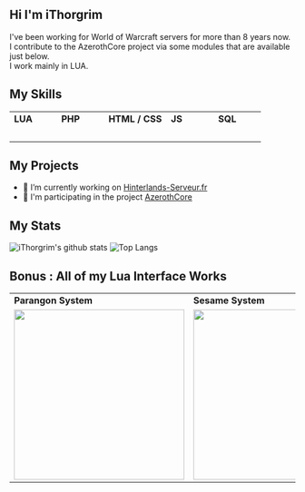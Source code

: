 ## Hi I'm iThorgrim

I've been working for World of Warcraft servers for more than 8 years now.<br>
I contribute to the AzerothCore project via some modules that are available just below.<br>
I work mainly in LUA.

## My Skills
<table>
  <tr>
    <td>  <b>LUA</b>  </td>
    <td>  <b>PHP</b>  </td>
    <td>  <b>HTML / CSS</b>  </td>
    <td>  <b>JS</b>  </td>
    <td>  <b>SQL</b>  </td>
  </tr>
  <tr>
    <td>  <img height="10" src="https://zupimages.net/up/20/37/jpe7.png"> <img height="10" src="https://zupimages.net/up/20/37/jpe7.png"> <img height="10" src="https://zupimages.net/up/20/37/jpe7.png"> <img height="10" src="https://zupimages.net/up/20/37/94ww.png"> <img height="10" src="https://zupimages.net/up/20/37/94ww.png"></td>
    <td>  <img height="10" src="https://zupimages.net/up/20/37/jpe7.png"> <img height="10" src="https://zupimages.net/up/20/37/jpe7.png"> <img height="10" src="https://zupimages.net/up/20/37/jpe7.png"> <img height="10" src="https://zupimages.net/up/20/37/94ww.png"> <img height="10" src="https://zupimages.net/up/20/37/94ww.png"> </td>
    <td>  <img height="10" src="https://zupimages.net/up/20/37/jpe7.png"> <img height="10" src="https://zupimages.net/up/20/37/jpe7.png"> <img height="10" src="https://zupimages.net/up/20/37/94ww.png"> <img height="10" src="https://zupimages.net/up/20/37/94ww.png"> <img height="10" src="https://zupimages.net/up/20/37/94ww.png">  </td>
    <td>  <img height="10" src="https://zupimages.net/up/20/37/jpe7.png"> <img height="10" src="https://zupimages.net/up/20/37/jpe7.png"> <img height="10" src="https://zupimages.net/up/20/37/jpe7.png"> <img height="10" src="https://zupimages.net/up/20/37/94ww.png"> <img height="10" src="https://zupimages.net/up/20/37/94ww.png"> </td>
    <td>  <img height="10" src="https://zupimages.net/up/20/37/jpe7.png"> <img height="10" src="https://zupimages.net/up/20/37/jpe7.png"> <img height="10" src="https://zupimages.net/up/20/37/jpe7.png"> <img height="10" src="https://zupimages.net/up/20/37/jpe7.png"> <img height="10" src="https://zupimages.net/up/20/37/94ww.png"> </td>
  </tr>
</table>

## My Projects
- 🔧 I’m currently working on [Hinterlands-Serveur.fr](http://hinterlands-serveur.fr/)<br/>
- 🔭 I'm participating in the project [AzerothCore](http://azerothcore.org)<br/>

## My Stats
![iThorgrim's github stats](https://github-readme-stats.vercel.app/api?username=ithorgrim-hub&show_icons=true&count_private=true&theme=graywhite)
![Top Langs](https://github-readme-stats.vercel.app/api/top-langs/?username=ithorgrim-hub&layout=compact)

## Bonus : All of my Lua Interface Works
<table>
    <tr>
    <td>  <b>Parangon System</b>  </td>
    <td>  <b>Sesame System</b>  </td>
  </tr>
  <tr>
    <td>  <img height="300" src="https://cdn.discordapp.com/attachments/753177748989542482/753571381014167622/unknown.png">  </td>
    <td>  <img height="300" src="https://cdn.discordapp.com/attachments/753177748989542482/753272492839141447/unknown.png">  </td>
  </tr>
</table>
